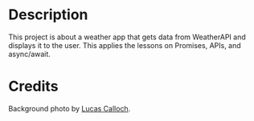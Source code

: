 # Description
This project is about a weather app that gets data from WeatherAPI and displays it to the user. This applies the lessons on Promises, APIs, and async/await.

# Credits
Background photo by [Lucas Calloch](https://www.instagram.com/dreiimos/).